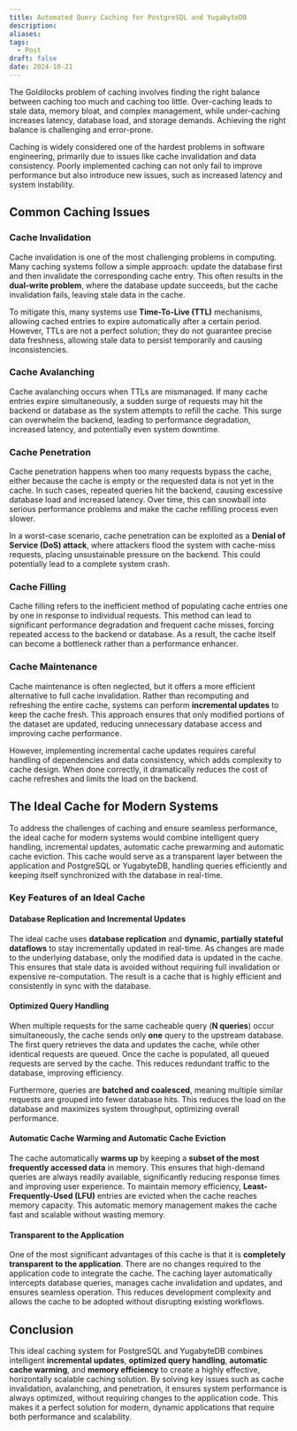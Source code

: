 ```yaml
---
title: Automated Query Caching for PostgreSQL and YugabyteDB
description: 
aliases: 
tags:
  - Post
draft: false
date: 2024-10-21
---
```

The Goldilocks problem of caching involves finding the right balance between caching too much and caching too little. Over-caching leads to stale data, memory bloat, and complex management, while under-caching increases latency, database load, and storage demands. Achieving the right balance is challenging and error-prone.

Caching is widely considered one of the hardest problems in software engineering, primarily due to issues like cache invalidation and data consistency. Poorly implemented caching can not only fail to improve performance but also introduce new issues, such as increased latency and system instability.

## Common Caching Issues

### Cache Invalidation

Cache invalidation is one of the most challenging problems in computing. Many caching systems follow a simple approach: update the database first and then invalidate the corresponding cache entry. This often results in the **dual-write problem**, where the database update succeeds, but the cache invalidation fails, leaving stale data in the cache.

To mitigate this, many systems use **Time-To-Live (TTL)** mechanisms, allowing cached entries to expire automatically after a certain period. However, TTLs are not a perfect solution; they do not guarantee precise data freshness, allowing stale data to persist temporarily and causing inconsistencies.

### Cache Avalanching

Cache avalanching occurs when TTLs are mismanaged. If many cache entries expire simultaneously, a sudden surge of requests may hit the backend or database as the system attempts to refill the cache. This surge can overwhelm the backend, leading to performance degradation, increased latency, and potentially even system downtime.

### Cache Penetration

Cache penetration happens when too many requests bypass the cache, either because the cache is empty or the requested data is not yet in the cache. In such cases, repeated queries hit the backend, causing excessive database load and increased latency. Over time, this can snowball into serious performance problems and make the cache refilling process even slower.

In a worst-case scenario, cache penetration can be exploited as a **Denial of Service (DoS) attack**, where attackers flood the system with cache-miss requests, placing unsustainable pressure on the backend. This could potentially lead to a complete system crash.

### Cache Filling

Cache filling refers to the inefficient method of populating cache entries one by one in response to individual requests. This method can lead to significant performance degradation and frequent cache misses, forcing repeated access to the backend or database. As a result, the cache itself can become a bottleneck rather than a performance enhancer.

### Cache Maintenance

Cache maintenance is often neglected, but it offers a more efficient alternative to full cache invalidation. Rather than recomputing and refreshing the entire cache, systems can perform **incremental updates** to keep the cache fresh. This approach ensures that only modified portions of the dataset are updated, reducing unnecessary database access and improving cache performance.

However, implementing incremental cache updates requires careful handling of dependencies and data consistency, which adds complexity to cache design. When done correctly, it dramatically reduces the cost of cache refreshes and limits the load on the backend.

## The Ideal Cache for Modern Systems

To address the challenges of caching and ensure seamless performance, the ideal cache for modern systems would combine intelligent query handling, incremental updates, automatic cache prewarming and automatic cache eviction. This cache would serve as a transparent layer between the application and PostgreSQL or YugabyteDB, handling queries efficiently and keeping itself synchronized with the database in real-time.

### Key Features of an Ideal Cache

#### Database Replication and Incremental Updates

The ideal cache uses **database replication** and **dynamic, partially stateful dataflows** to stay incrementally updated in real-time. As changes are made to the underlying database, only the modified data is updated in the cache. This ensures that stale data is avoided without requiring full invalidation or expensive re-computation. The result is a cache that is highly efficient and consistently in sync with the database.

#### Optimized Query Handling

When multiple requests for the same cacheable query (**N queries**) occur simultaneously, the cache sends only **one** query to the upstream database. The first query retrieves the data and updates the cache, while other identical requests are queued. Once the cache is populated, all queued requests are served by the cache. This reduces redundant traffic to the database, improving efficiency.

Furthermore, queries are **batched and coalesced**, meaning multiple similar requests are grouped into fewer database hits. This reduces the load on the database and maximizes system throughput, optimizing overall performance.

#### Automatic Cache Warming and Automatic Cache Eviction

The cache automatically **warms up** by keeping a **subset of the most frequently accessed data** in memory. This ensures that high-demand queries are always readily available, significantly reducing response times and improving user experience. To maintain memory efficiency, **Least-Frequently-Used (LFU)** entries are evicted when the cache reaches memory capacity. This automatic memory management makes the cache fast and scalable without wasting memory.

#### Transparent to the Application

One of the most significant advantages of this cache is that it is **completely transparent to the application**. There are no changes required to the application code to integrate the cache. The caching layer automatically intercepts database queries, manages cache invalidation and updates, and ensures seamless operation. This reduces development complexity and allows the cache to be adopted without disrupting existing workflows.

## Conclusion

This ideal caching system for PostgreSQL and YugabyteDB combines intelligent **incremental updates**, **optimized query handling**, **automatic cache warming**, and **memory efficiency** to create a highly effective, horizontally scalable caching solution. By solving key issues such as cache invalidation, avalanching, and penetration, it ensures system performance is always optimized, without requiring changes to the application code. This makes it a perfect solution for modern, dynamic applications that require both performance and scalability.